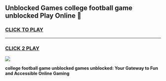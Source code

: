 
## Unblocked Games college football game unblocked Play Online 👋
<h3>
<a href="https://news.freeplayer.one?title=college_football_game_unblocked&ref=17F">CLICK TO PLAY</a></h3>
<hr>

<h3>
<a href="https://news.freeplayer.one?title=college_football_game_unblocked&ref=17F">CLICK 2 PLAY</a>
  
</h3>

<a href="https://news.freeplayer.one?title=college_football_game_unblocked&ref=17F/"><img src="https://clearcache.store/games.png"></a>


**college football game unblocked games unblocked: Your Gateway to Fun and Accessible Online Gaming**
